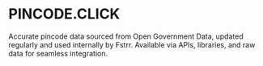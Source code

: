 # PINCODE.CLICK
Accurate pincode data sourced from Open Government Data, updated regularly and used internally by Fstrr. Available via APIs, libraries, and raw data for seamless integration.
